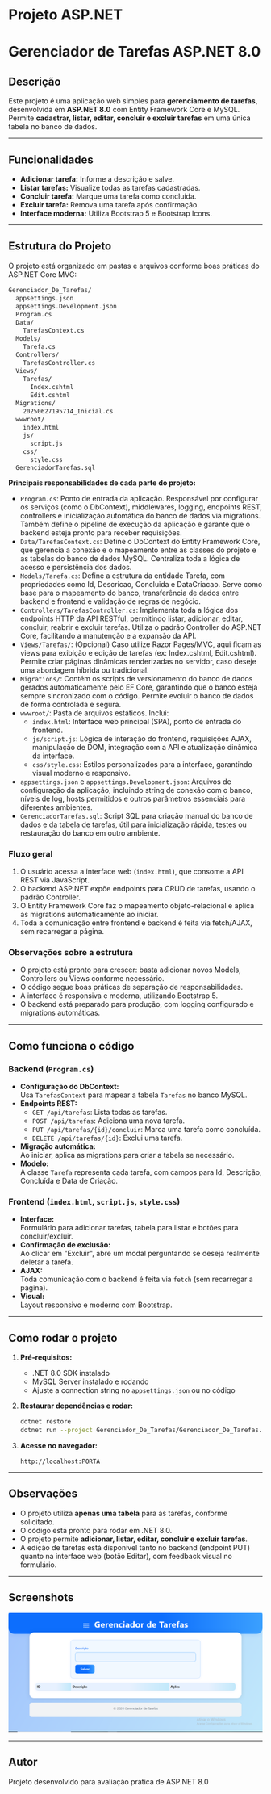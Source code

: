 # Projeto ASP.NET

# Gerenciador de Tarefas ASP.NET 8.0

## Descrição

Este projeto é uma aplicação web simples para **gerenciamento de tarefas**, desenvolvida em **ASP.NET 8.0** com Entity Framework Core e MySQL.  
Permite **cadastrar, listar, editar, concluir e excluir tarefas** em uma única tabela no banco de dados.

---

## Funcionalidades

- **Adicionar tarefa:** Informe a descrição e salve.
- **Listar tarefas:** Visualize todas as tarefas cadastradas.
- **Concluir tarefa:** Marque uma tarefa como concluída.
- **Excluir tarefa:** Remova uma tarefa após confirmação.
- **Interface moderna:** Utiliza Bootstrap 5 e Bootstrap Icons.

---



## Estrutura do Projeto

O projeto está organizado em pastas e arquivos conforme boas práticas do ASP.NET Core MVC:

```
Gerenciador_De_Tarefas/
  appsettings.json
  appsettings.Development.json
  Program.cs
  Data/
    TarefasContext.cs
  Models/
    Tarefa.cs
  Controllers/
    TarefasController.cs
  Views/
    Tarefas/
      Index.cshtml
      Edit.cshtml
  Migrations/
    20250627195714_Inicial.cs
  wwwroot/
    index.html
    js/
      script.js
    css/
      style.css
  GerenciadorTarefas.sql
```



**Principais responsabilidades de cada parte do projeto:**

- `Program.cs`: Ponto de entrada da aplicação. Responsável por configurar os serviços (como o DbContext), middlewares, logging, endpoints REST, controllers e inicialização automática do banco de dados via migrations. Também define o pipeline de execução da aplicação e garante que o backend esteja pronto para receber requisições.
- `Data/TarefasContext.cs`: Define o DbContext do Entity Framework Core, que gerencia a conexão e o mapeamento entre as classes do projeto e as tabelas do banco de dados MySQL. Centraliza toda a lógica de acesso e persistência dos dados.
- `Models/Tarefa.cs`: Define a estrutura da entidade Tarefa, com propriedades como Id, Descricao, Concluida e DataCriacao. Serve como base para o mapeamento do banco, transferência de dados entre backend e frontend e validação de regras de negócio.
- `Controllers/TarefasController.cs`: Implementa toda a lógica dos endpoints HTTP da API RESTful, permitindo listar, adicionar, editar, concluir, reabrir e excluir tarefas. Utiliza o padrão Controller do ASP.NET Core, facilitando a manutenção e a expansão da API.
- `Views/Tarefas/`: (Opcional) Caso utilize Razor Pages/MVC, aqui ficam as views para exibição e edição de tarefas (ex: Index.cshtml, Edit.cshtml). Permite criar páginas dinâmicas renderizadas no servidor, caso deseje uma abordagem híbrida ou tradicional.
- `Migrations/`: Contém os scripts de versionamento do banco de dados gerados automaticamente pelo EF Core, garantindo que o banco esteja sempre sincronizado com o código. Permite evoluir o banco de dados de forma controlada e segura.
- `wwwroot/`: Pasta de arquivos estáticos. Inclui:
  - `index.html`: Interface web principal (SPA), ponto de entrada do frontend.
  - `js/script.js`: Lógica de interação do frontend, requisições AJAX, manipulação de DOM, integração com a API e atualização dinâmica da interface.
  - `css/style.css`: Estilos personalizados para a interface, garantindo visual moderno e responsivo.
- `appsettings.json` e `appsettings.Development.json`: Arquivos de configuração da aplicação, incluindo string de conexão com o banco, níveis de log, hosts permitidos e outros parâmetros essenciais para diferentes ambientes.
- `GerenciadorTarefas.sql`: Script SQL para criação manual do banco de dados e da tabela de tarefas, útil para inicialização rápida, testes ou restauração do banco em outro ambiente.

### Fluxo geral

1. O usuário acessa a interface web (`index.html`), que consome a API REST via JavaScript.
2. O backend ASP.NET expõe endpoints para CRUD de tarefas, usando o padrão Controller.
3. O Entity Framework Core faz o mapeamento objeto-relacional e aplica as migrations automaticamente ao iniciar.
4. Toda a comunicação entre frontend e backend é feita via fetch/AJAX, sem recarregar a página.

### Observações sobre a estrutura

- O projeto está pronto para crescer: basta adicionar novos Models, Controllers ou Views conforme necessário.
- O código segue boas práticas de separação de responsabilidades.
- A interface é responsiva e moderna, utilizando Bootstrap 5.
- O backend está preparado para produção, com logging configurado e migrations automáticas.

---

## Como funciona o código

### Backend (`Program.cs`)

- **Configuração do DbContext:**  
  Usa `TarefasContext` para mapear a tabela `Tarefas` no banco MySQL.
- **Endpoints REST:**
  - `GET /api/tarefas`: Lista todas as tarefas.
  - `POST /api/tarefas`: Adiciona uma nova tarefa.
  - `PUT /api/tarefas/{id}/concluir`: Marca uma tarefa como concluída.
  - `DELETE /api/tarefas/{id}`: Exclui uma tarefa.
- **Migração automática:**  
  Ao iniciar, aplica as migrations para criar a tabela se necessário.
- **Modelo:**  
  A classe `Tarefa` representa cada tarefa, com campos para Id, Descrição, Concluída e Data de Criação.

### Frontend (`index.html`, `script.js`, `style.css`)

- **Interface:**  
  Formulário para adicionar tarefas, tabela para listar e botões para concluir/excluir.
- **Confirmação de exclusão:**  
  Ao clicar em "Excluir", abre um modal perguntando se deseja realmente deletar a tarefa.
- **AJAX:**  
  Toda comunicação com o backend é feita via `fetch` (sem recarregar a página).
- **Visual:**  
  Layout responsivo e moderno com Bootstrap.

---

## Como rodar o projeto

1. **Pré-requisitos:**
   - .NET 8.0 SDK instalado
   - MySQL Server instalado e rodando
   - Ajuste a connection string no `appsettings.json` ou no código

2. **Restaurar dependências e rodar:**
   ```sh
   dotnet restore
   dotnet run --project Gerenciador_De_Tarefas/Gerenciador_De_Tarefas.csproj
   ```

3. **Acesse no navegador:**
   ```
   http://localhost:PORTA
   ```

---

## Observações

- O projeto utiliza **apenas uma tabela** para as tarefas, conforme solicitado.
- O código está pronto para rodar em .NET 8.0.
- O projeto permite **adicionar, listar, editar, concluir e excluir tarefas**.
- A edição de tarefas está disponível tanto no backend (endpoint PUT) quanto na interface web (botão Editar), com feedback visual no formulário.

---

## Screenshots

![Tela Principal](screenshot.png)

---

## Autor

Projeto desenvolvido para avaliação prática de ASP.NET 8.0